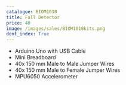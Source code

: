 ```yaml
---
catalogue: BIOM1010
title: Fall Detector
price: 40
image: /images/sales/BIOM1010kits.png
dont_index: True
---
```


* Arduino Uno with USB Cable
* Mini Breadboard
* 40x 150 mm Male to Male Jumper Wires
* 40x 150 mm Male to Female Jumper Wires
* MPU6050 Accelerometer
